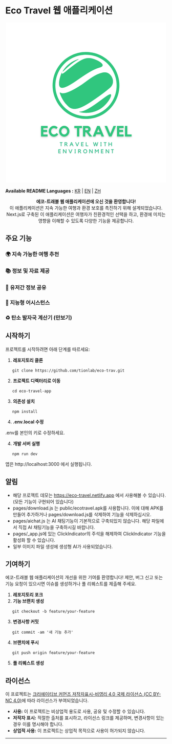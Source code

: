 # Eco Travel 웹 애플리케이션

<p align="center">
  <img src="./public/logo.png" alt="로고" />
</p>

<p align="left">
  <strong>Available README Languages :</strong>
  <a href="./README.md">KR</a> | <a href="./README_EN.md">EN</a> | <a href="./README_ZH.md">ZH</a>
</p>
<p align="center">
  <strong>에코-트래블 웹 애플리케이션에 오신 것을 환영합니다!</strong><br>
  이 애플리케이션은 지속 가능한 여행과 환경 보호를 촉진하기 위해 설계되었습니다. Next.js로 구축된 이 애플리케이션은 여행자가 친환경적인 선택을 하고, 환경에 미치는 영향을 이해할 수 있도록 다양한 기능을 제공합니다.
</p>

## 주요 기능

### 🌍 지속 가능한 여행 추천

### 📚 정보 및 자료 제공

### 💬 유저간 정보 공유

### 🧠 지능형 어시스턴스

### ♻️ 탄소 발자국 계산기 (만보기)

## 시작하기

프로젝트를 시작하려면 아래 단계를 따르세요:

1. **레포지토리 클론**

```base
   git clone https://github.com/tionlab/eco-trav.git
```

2. **프로젝트 디렉터리로 이동**

```base
   cd eco-travel-app
```

3. **의존성 설치**

```base
   npm install
```

4. **.env.local 수정**

.env를 본인의 키로 수정하세요.

4. **개발 서버 실행**

```base
   npm run dev
```

앱은 http://localhost:3000 에서 실행됩니다.

## 알림

-   해당 프로젝트 데모는 https://eco-travel.netlify.app 에서 사용해볼 수 있습니다. (모든 기능이 구현되어 있습니다)
-   pages/download.js 는 public/ecotravel.apk를 사용합니다. 이에 대해 APK를 만들어 추가하거나 pages/download.js를 삭제하여 기능을 삭제하십시오.
-   pages/aichat.js 는 AI 채팅기능이 기본적으로 구축되있지 않습니다. 해당 파일에서 직접 AI 채팅기능을 구축하시길 바랍니다.
-   pages/\_app.js에 있는 ClickIndicator의 주석을 해제하여 ClickIndicator 기능을 활성화 할 수 있습니다.
-   일부 이미지 파일 생성에 생성형 AI가 사용되었습니다.

## 기여하기

에코-트래블 웹 애플리케이션의 개선을 위한 기여를 환영합니다! 제안, 버그 신고 또는 기능 요청이 있으시면 이슈를 생성하거나 풀 리퀘스트를 제출해 주세요.

1. **레포지토리 포크**
2. **기능 브랜치 생성**

```base
   git checkout -b feature/your-feature
```

3. **변경사항 커밋**

```base
   git commit -am '새 기능 추가'
```

4. **브랜치에 푸시**

```base
   git push origin feature/your-feature
```

5. **풀 리퀘스트 생성**

## 라이선스

이 프로젝트는 [크리에이티브 커먼즈 저작자표시-비영리 4.0 국제 라이선스 (CC BY-NC 4.0)](https://creativecommons.org/licenses/by-nc/4.0/)에 따라 라이선스가 부여되었습니다.

-   **사용:** 이 프로젝트는 비상업적 용도로 사용, 공유 및 수정할 수 있습니다.
-   **저작자 표시:** 적절한 출처를 표시하고, 라이선스 링크를 제공하며, 변경사항이 있는 경우 이를 명시해야 합니다.
-   **상업적 사용:** 이 프로젝트는 상업적 목적으로 사용이 허가되지 않습니다.

---
